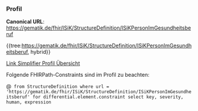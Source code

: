 ### Profil

**Canonical URL**: https://gematik.de/fhir/ISiK/StructureDefinition/ISiKPersonImGesundheitsberuf

{{tree:https://gematik.de/fhir/ISiK/StructureDefinition/ISiKPersonImGesundheitsberuf, hybrid}}

[Link Simplifier Profil Übersicht](https://gematik.de/fhir/ISiK/StructureDefinition/ISiKPersonImGesundheitsberuf)

Folgende FHIRPath-Constraints sind im Profil zu beachten:

@``` from StructureDefinition where url = 'https://gematik.de/fhir/ISiK/StructureDefinition/ISiKPersonImGesundheitsberuf' for differential.element.constraint select key, severity, human, expression```